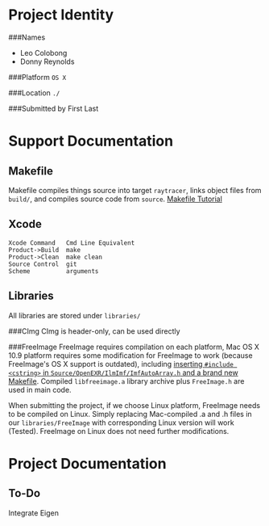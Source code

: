 Project Identity
================
###Names
- Leo Colobong
- Donny Reynolds

###Platform
`OS X`

###Location
`./`

###Submitted by
First Last

Support Documentation
=====================

Makefile
--------
Makefile compiles things source into target `raytracer`, links object files from `build/`, and compiles source code from `source`. [Makefile Tutorial](https://www.cs.umd.edu/class/fall2002/cmsc214/Tutorial/makefile.html)

Xcode
--------
    Xcode Command   Cmd Line Equivalent
    Product->Build  make
    Product->Clean  make clean
    Source Control  git
    Scheme          arguments

Libraries
---------
All libraries are stored under `libraries/`

###CImg
CImg is header-only, can be used directly

###FreeImage
FreeImage requires compilation on each platform, Mac OS X 10.9 platform requires some modification for FreeImage to work (because FreeImage's OS X support is outdated), including [inserting `#include <cstring>` in `Source/OpenEXR/IlmImf/ImfAutoArray.h` and a brand new Makefile](http://stackoverflow.com/questions/19080303/how-to-compile-freeimage-on-mac-os-x-10-8). Compiled `libfreeimage.a` library archive plus `FreeImage.h` are used in main code.

When submitting the project, if we choose Linux platform, FreeImage needs to be compiled on Linux. Simply replacing Mac-compiled .a and .h files in our `libraries/FreeImage` with corresponding Linux version will work (Tested). FreeImage on Linux does not need further modifications.

Project Documentation
=====================

To-Do
------
Integrate Eigen
